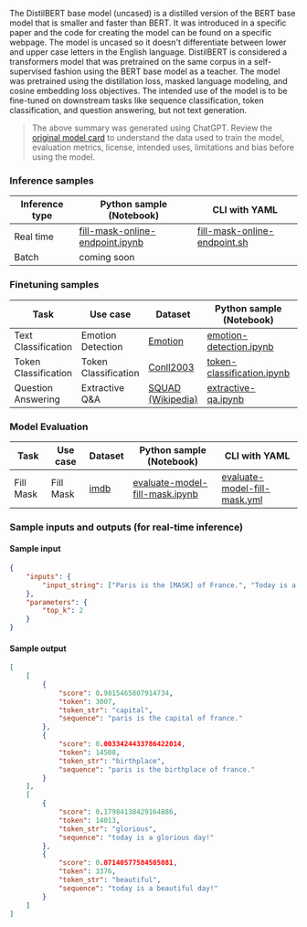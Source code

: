 The DistilBERT base model (uncased) is a distilled version of the BERT base model that is smaller and faster than BERT. It was introduced in a specific paper and the code for creating the model can be found on a specific webpage. The model is uncased so it doesn't differentiate between lower and upper case letters in the English language. DistilBERT is considered a transformers model that was pretrained on the same corpus in a self-supervised fashion using the BERT base model as a teacher. The model was pretrained using the distillation loss, masked language modeling, and cosine embedding loss objectives. The intended use of the model is to be fine-tuned on downstream tasks like sequence classification, token classification, and question answering, but not text generation.

> The above summary was generated using ChatGPT. Review the [original model card](https://huggingface.co/distilbert-base-uncased) to understand the data used to train the model, evaluation metrics, license, intended uses, limitations and bias before using the model.

### Inference samples

Inference type|Python sample (Notebook)|CLI with YAML
|--|--|--|
Real time|[fill-mask-online-endpoint.ipynb](https://aka.ms/azureml-infer-online-sdk-fill-mask)|[fill-mask-online-endpoint.sh](https://aka.ms/azureml-infer-online-cli-fill-mask)
Batch | coming soon


### Finetuning samples

Task|Use case|Dataset|Python sample (Notebook)|CLI with YAML
|---|--|--|--|--|
Text Classification|Emotion Detection|[Emotion](https://huggingface.co/datasets/dair-ai/emotion)|[emotion-detection.ipynb](https://aka.ms/azureml-ft-sdk-emotion-detection)|[emotion-detection.sh](https://aka.ms/azureml-ft-cli-emotion-detection)
Token Classification|Token Classification|[Conll2003](https://huggingface.co/datasets/conll2003)|[token-classification.ipynb](https://aka.ms/azureml-ft-sdk-token-classification)|[token-classification.sh](https://aka.ms/azureml-ft-cli-token-classification)
Question Answering|Extractive Q&A|[SQUAD (Wikipedia)](https://huggingface.co/datasets/squad)|[extractive-qa.ipynb](https://aka.ms/azureml-ft-sdk-extractive-qa)|[extractive-qa.sh](https://aka.ms/azureml-ft-cli-extractive-qa)


### Model Evaluation

| Task      | Use case  | Dataset                                      | Python sample (Notebook)                                                     | CLI with YAML                                                              |
|-----------|-----------|----------------------------------------------|------------------------------------------------------------------------------|----------------------------------------------------------------------------|
| Fill Mask | Fill Mask | [imdb](https://huggingface.co/datasets/imdb) | [evaluate-model-fill-mask.ipynb](https://aka.ms/azureml-eval-sdk-fill-mask/) | [evaluate-model-fill-mask.yml](https://aka.ms/azureml-eval-cli-fill-mask/) |


### Sample inputs and outputs (for real-time inference)

#### Sample input
```json
{
    "inputs": {
        "input_string": ["Paris is the [MASK] of France.", "Today is a [MASK] day!"]
    },
    "parameters": {
        "top_k": 2
    }
}
```

#### Sample output
```json
[
    [
        {
            "score": 0.9815465807914734,
            "token": 3007,
            "token_str": "capital",
            "sequence": "paris is the capital of france."
        },
        {
            "score": 0.0033424433786422014,
            "token": 14508,
            "token_str": "birthplace",
            "sequence": "paris is the birthplace of france."
        }
    ],
    [
        {
            "score": 0.17984138429164886,
            "token": 14013,
            "token_str": "glorious",
            "sequence": "today is a glorious day!"
        },
        {
            "score": 0.07140577584505081,
            "token": 3376,
            "token_str": "beautiful",
            "sequence": "today is a beautiful day!"
        }
    ]
]
```
